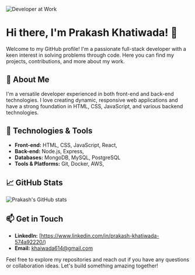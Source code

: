 ![Developer at Work](https://via.placeholder.com/800x400?text=Developer+at+Work)
# Hi there, I'm Prakash Khatiwada! 👋

Welcome to my GitHub profile! I'm a passionate full-stack developer with a keen interest in solving problems through code. Here you can find my projects, contributions, and more about my work.

## 🚀 About Me
I'm a versatile developer experienced in both front-end and back-end technologies. I love creating dynamic, responsive web applications and have a strong foundation in HTML, CSS, JavaScript, and various backend technologies.

## 🔧 Technologies & Tools
- **Front-end:** HTML, CSS, JavaScript, React, 
- **Back-end:** Node.js, Express, 
- **Databases:** MongoDB, MySQL, PostgreSQL
- **Tools & Platforms:** Git, Docker, AWS,

## 📈 GitHub Stats
![Prakash's GitHub stats](https://github-readme-stats.vercel.app/api?username=Prakashkhatiwada&show_icons=true&theme=radical)

## 📫 Get in Touch
- **LinkedIn:** [https://www.linkedin.com/in/prakash-khatiwada-574a92220/)
- **Email:** khaiwada614@gmail.com

Feel free to explore my repositories and reach out if you have any questions or collaboration ideas. Let's build something amazing together!
